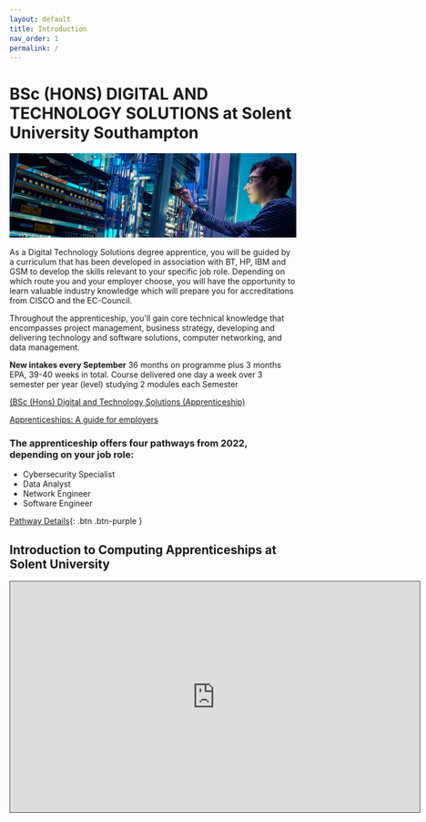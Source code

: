 ```yaml
---
layout: default
title: Introduction
nav_order: 1
permalink: /
---
```


# BSc (HONS) DIGITAL AND TECHNOLOGY SOLUTIONS at Solent University Southampton

![](./docs/images/cisco-labs-banner.jpg)

As a Digital Technology Solutions degree apprentice, you will be guided by a curriculum that has been developed in association with BT, HP, IBM and GSM to develop the skills relevant to your specific job role. Depending on which route you and your employer choose, you will have the opportunity to learn valuable industry knowledge which will prepare you for accreditations from CISCO and the EC-Council.

Throughout the apprenticeship, you'll gain core technical knowledge that encompasses project management, business strategy, developing and delivering technology and software solutions, computer networking, and data management.

**New intakes every September** 36 months on programme plus 3 months EPA, 39-40 weeks in total. Course delivered one day a week over 3 semester per year (level) studying 2 modules each Semester


[(BSc (Hons) Digital and Technology Solutions (Apprenticeship)](https://www.solent.ac.uk/courses/apprenticeship/digital-technology-solutions-bsc)

[Apprenticeships: A guide for employers](https://www.solent.ac.uk/courses/info/higher-degree-apprenticeships/apprenticeships-guide-employers)

### The apprenticeship offers four pathways from 2022, depending on your job role:

* Cybersecurity Specialist
* Data Analyst
* Network Engineer 
* Software Engineer

[Pathway Details](https://martinsolent.github.io/bdats/docs/pathways/){: .btn .btn-purple }

## Introduction to Computing  Apprenticeships at Solent University

<iframe src="https://solent.cloud.panopto.eu/Panopto/Pages/Embed.aspx?id=a7159d29-1e9e-459d-a695-ac3b01722c27&autoplay=false&offerviewer=true&showtitle=true&showbrand=false&start=0&interactivity=all" height="405" width="720" style="border: 1px solid #464646;" allowfullscreen allow="autoplay"></iframe>


